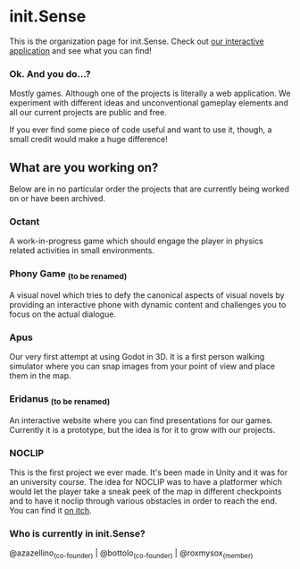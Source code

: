 # init.Sense
This is the organization page for init.Sense.
Check out [our interactive application](https://init-sense.github.io/eridanus/) and see what you can find!

### Ok. And you do...?
Mostly games. Although one of the projects is literally a web application. 
We experiment with different ideas and unconventional gameplay elements and all our current projects are public and free.

If you ever find some piece of code useful and want to use it, though, a small credit would make a huge difference!

## What are you working on?
Below are in no particular order the projects that are currently being worked on or have been archived.

### Octant
A work-in-progress game which should engage the player in physics related activities in small environments.

### Phony Game <sub>(to be renamed)</sub>
A visual novel which tries to defy the canonical aspects of visual novels by providing an interactive phone with dynamic content and challenges you to focus on the actual dialogue.

### Apus
Our very first attempt at using Godot in 3D. It is a first person walking simulator where you can snap images from your point of view and place them in the map.

### Eridanus <sub>(to be renamed)</sub>
An interactive website where you can find presentations for our games. Currently it is a prototype, but the idea is for it to grow with our projects.

### NOCLIP
This is the first project we ever made. It's been made in Unity and it was for an university course. The idea for NOCLIP was to have a platformer which would let the player take a sneak peek of the map in different checkpoints and to have it noclip through various obstacles in order to reach the end. You can find it [on itch](https://polimi-game-collective.itch.io/noclip).

### Who is currently in init.Sense?
@azazellino<sub>(co-founder)</sub> | @bottolo<sub>(co-founder)</sub> | @roxmysox<sub>(member)</sub>
